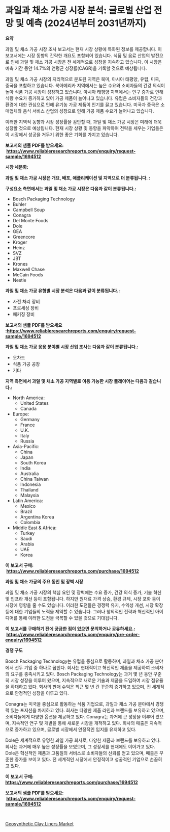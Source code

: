 <p><h1>과일과 채소 가공 시장 분석: 글로벌 산업 전망 및 예측 (2024년부터 2031년까지)</h1></p><p><strong>요약</strong></p>
<p><p>과일 및 채소 가공 시장 조사 보고서는 현재 시장 상황에 특화된 정보를 제공합니다. 이 보고서에는 시장 동향의 간략한 개요도 포함되어 있습니다. 식품 및 음료 산업의 발전으로 인해 과일 및 채소 가공 시장은 전 세계적으로 성장을 지속하고 있습니다. 이 시장은 예측 기간 동안 14.7%의 연평균 성장률(CAGR)을 기록할 것으로 예상됩니다.</p><p>과일 및 채소 가공 시장의 지리적으로 분포된 지역은 북미, 아시아 태평양, 유럽, 미국, 중국을 포함하고 있습니다. 북아메리카 지역에서는 높은 수요와 소비자들의 건강 의식이 높아 식품 가공 시장이 성장하고 있습니다. 아시아 태평양 지역에서는 인구 증가로 인해 식량 수요가 증가하고 있어 가공 제품이 늘어나고 있습니다. 유럽은 소비자들의 건강과 환경에 대한 관심으로 인해 유기농 가공 제품이 인기를 끌고 있습니다. 미국과 중국은 소매업체와 음식 서비스 산업의 성장으로 인해 가공 제품 수요가 늘어나고 있습니다.</p><p>이러한 지역적 동향과 시장 성장률을 감안할 때, 과일 및 채소 가공 시장은 미래에 더욱 성장할 것으로 예상됩니다. 현재 시장 상황 및 동향을 파악하여 전략을 세우는 기업들은 이 시장에서 성공을 거두기 위한 좋은 기회를 가지고 있습니다.</p></p>
<p><strong>보고서의 샘플 PDF를 받으세요: &nbsp;<a href="https://www.reliableresearchreports.com/enquiry/request-sample/1694512">https://www.reliableresearchreports.com/enquiry/request-sample/1694512</a></strong></p>
<p><strong>시장 세분화:</strong></p>
<p><strong> 과일 및 채소 가공 시장은 개요, 배포, 애플리케이션 및 지역으로 더 분류됩니다. :</strong></p>
<p><strong>구성요소 측면에서는 과일 및 채소 가공 시장은 다음과 같이 분류됩니다.:</strong></p>
<p><ul><li>Bosch Packaging Technology</li><li>Buhler</li><li>Campbell Soup</li><li>Conagra</li><li>Del Monte Foods</li><li>Dole</li><li>GEA</li><li>Greencore</li><li>Kroger</li><li>Heinz</li><li>SVZ</li><li>JBT</li><li>Krones</li><li>Maxwell Chase</li><li>McCain Foods</li><li>Nestle</li></ul></p>
<p><strong> 과일 및 채소 가공 유형별 시장 분석은 다음과 같이 분류됩니다.:</strong></p>
<p><ul><li>사전 처리 장비</li><li>프로세싱 장비</li><li>패키징 장비</li></ul></p>
<p><strong>보고서의 샘플 PDF를 받으세요 :<a href="https://www.reliableresearchreports.com/enquiry/request-sample/1694512">https://www.reliableresearchreports.com/enquiry/request-sample/1694512</a></strong></p>
<p><strong> 과일 및 채소 가공 응용 분야별 시장 산업 조사는 다음과 같이 분류됩니다.:</strong></p>
<p><ul><li>오차드</li><li>식품 가공 공장</li><li>기타</li></ul></p>
<p><strong>지역 측면에서 과일 및 채소 가공 지역별로 이용 가능한 시장 플레이어는 다음과 같습니다.:</strong></p>
<p><ul>
    <li>
        North America:
        <ul>
            <li>United States</li>
            <li>Canada</li>
        </ul>
    </li>
    <li>
        Europe:
        <ul>
            <li>Germany</li>
            <li>France</li>
            <li>U.K.</li>
            <li>Italy</li>
            <li>Russia</li>
        </ul>
    </li>
    <li>
        Asia-Pacific:
        <ul>
            <li>China</li>
            <li>Japan</li>
            <li>South Korea</li>
            <li>India</li>
            <li>Australia</li>
            <li>China Taiwan</li>
            <li>Indonesia</li>
            <li>Thailand</li>
            <li>Malaysia</li>
        </ul>
    </li>
    <li>
        Latin America:
        <ul>
            <li>Mexico</li>
            <li>Brazil</li>
            <li>Argentina Korea</li>
            <li>Colombia</li>
        </ul>
    </li>
    <li>
        Middle East & Africa:
        <ul>
            <li>Turkey</li>
            <li>Saudi</li>
            <li>Arabia</li>
            <li>UAE</li>
            <li>Korea</li>
        </ul>
    </li>
    </ul></p>
<p><strong>이 보고서 구매: &nbsp;<a href="https://www.reliableresearchreports.com/purchase/1694512">https://www.reliableresearchreports.com/purchase/1694512</a></strong></p>
<p><strong>과일 및 채소 가공의 주요 동인 및 장벽 시장</strong></p>
<p><p>과일 및 채소 가공 시장의 핵심 요인 및 장벽에는 수요 증가, 건강 의식 증가, 기술 혁신 및 인프라 개선 등이 포함됩니다. 하지만 원재료 가격 상승, 환경 규제, 시장 포화 등이 시장에 영향을 줄 수도 있습니다. 이러한 도전들은 경쟁력 유지, 수익성 개선, 시장 확장 등에 대한 기업들의 노력을 제약할 수 있습니다. 그러나 창의적인 전략과 혁신적인 아이디어를 통해 이러한 도전을 극복할 수 있을 것으로 기대됩니다.</p></p>
<p><strong>이 보고서를 구매하기 전에 궁금한 점이 있으면 문의하거나 공유하세요.: &nbsp;<a href="https://www.reliableresearchreports.com/enquiry/pre-order-enquiry/1694512">https://www.reliableresearchreports.com/enquiry/pre-order-enquiry/1694512</a></strong></p>
<p><strong>경쟁 구도</strong></p>
<p><p>Bosch Packaging Technology는 유럽을 중심으로 활동하며, 과일과 채소 가공 분야에서 선두 기업 중 하나로 꼽힌다. 회사는 현대적이고 혁신적인 제품을 제공하여 소비자의 요구를 충족시키고 있다. Bosch Packaging Technology는 과거 몇 년 동안 꾸준히 시장 성장을 이루어 왔으며, 지속적으로 새로운 기술과 제품을 도입하여 시장 점유율을 확대하고 있다. 회사의 판매 수익은 최근 몇 년 간 꾸준히 증가하고 있으며, 전 세계적으로 안정적인 성장을 이루고 있다.</p><p>Conagra는 미국을 중심으로 활동하는 식품 기업으로, 과일과 채소 가공 분야에서 경쟁력 있는 포지션을 차지하고 있다. 회사는 다양한 제품 라인과 브랜드를 보유하고 있으며, 소비자들에게 다양한 옵션을 제공하고 있다. Conagra는 과거에 큰 성장을 이루어 왔으며, 지속적인 연구 및 개발을 통해 새로운 시장을 개척하고 있다. 회사의 매출은 지속적으로 증가하고 있으며, 글로벌 시장에서 안정적인 입지를 유지하고 있다.</p><p>Dole은 세계적으로 유명한 과일 가공 회사로, 다양한 제품과 브랜드를 보유하고 있다. 회사는 과거에 매우 높은 성장률을 보였으며, 그 성장세를 현재에도 이어가고 있다. Dole은 혁신적인 제품과 고품질의 서비스로 소비자들의 신뢰를 얻고 있으며, 매출은 꾸준한 증가를 보이고 있다. 전 세계적인 시장에서 안정적이고 성공적인 기업으로 손꼽히고 있다.</p></p>
<p><strong>이 보고서 구매: &nbsp; <a href="https://www.reliableresearchreports.com/purchase/1694512">https://www.reliableresearchreports.com/purchase/1694512</a></strong></p>
<p><strong>보고서의 샘플 PDF를 받으세요: &nbsp;<a href="https://www.reliableresearchreports.com/enquiry/request-sample/1694512">https://www.reliableresearchreports.com/enquiry/request-sample/1694512</a></strong><strong></strong></p>
<p>&nbsp;</p>
<p><p><a href="https://simplistic-meeting-7ee.notion.site/Geosynthetic-Clay-Liners-Market-Analysis-Examines-its-Scope-on-Growth-Opportunities-and-Forecasted--db42d73a625843c3898ac3801b922560">Geosynthetic Clay Liners Market</a></p></p>